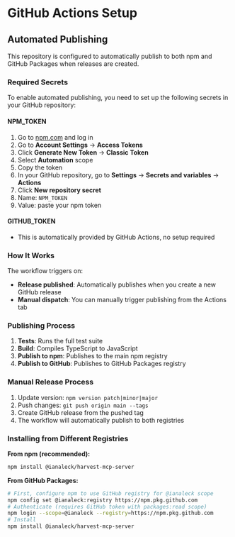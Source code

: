 # GitHub Actions Setup

## Automated Publishing

This repository is configured to automatically publish to both npm and GitHub Packages when releases are created.

### Required Secrets

To enable automated publishing, you need to set up the following secrets in your GitHub repository:

#### NPM_TOKEN
1. Go to [npm.com](https://www.npmjs.com) and log in
2. Go to **Account Settings** → **Access Tokens**
3. Click **Generate New Token** → **Classic Token**
4. Select **Automation** scope
5. Copy the token
6. In your GitHub repository, go to **Settings** → **Secrets and variables** → **Actions**
7. Click **New repository secret**
8. Name: `NPM_TOKEN`
9. Value: paste your npm token

#### GITHUB_TOKEN
- This is automatically provided by GitHub Actions, no setup required

### How It Works

The workflow triggers on:
- **Release published**: Automatically publishes when you create a new GitHub release
- **Manual dispatch**: You can manually trigger publishing from the Actions tab

### Publishing Process

1. **Tests**: Runs the full test suite
2. **Build**: Compiles TypeScript to JavaScript
3. **Publish to npm**: Publishes to the main npm registry
4. **Publish to GitHub**: Publishes to GitHub Packages registry

### Manual Release Process

1. Update version: `npm version patch|minor|major`
2. Push changes: `git push origin main --tags`
3. Create GitHub release from the pushed tag
4. The workflow will automatically publish to both registries

### Installing from Different Registries

**From npm (recommended):**
```bash
npm install @ianaleck/harvest-mcp-server
```

**From GitHub Packages:**
```bash
# First, configure npm to use GitHub registry for @ianaleck scope
npm config set @ianaleck:registry https://npm.pkg.github.com
# Authenticate (requires GitHub token with packages:read scope)
npm login --scope=@ianaleck --registry=https://npm.pkg.github.com
# Install
npm install @ianaleck/harvest-mcp-server
```